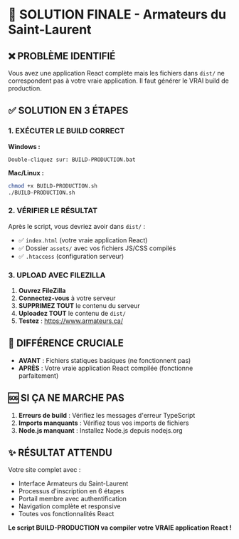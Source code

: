 # 🚀 SOLUTION FINALE - Armateurs du Saint-Laurent

## ❌ PROBLÈME IDENTIFIÉ

Vous avez une application React complète mais les fichiers dans `dist/` ne correspondent pas à votre vraie application. Il faut générer le VRAI build de production.

## ✅ SOLUTION EN 3 ÉTAPES

### 1. EXÉCUTER LE BUILD CORRECT

**Windows :**
```
Double-cliquez sur: BUILD-PRODUCTION.bat
```

**Mac/Linux :**
```bash
chmod +x BUILD-PRODUCTION.sh
./BUILD-PRODUCTION.sh
```

### 2. VÉRIFIER LE RÉSULTAT

Après le script, vous devriez avoir dans `dist/` :
- ✅ `index.html` (votre vraie application React)
- ✅ Dossier `assets/` avec vos fichiers JS/CSS compilés
- ✅ `.htaccess` (configuration serveur)

### 3. UPLOAD AVEC FILEZILLA

1. **Ouvrez FileZilla**
2. **Connectez-vous** à votre serveur
3. **SUPPRIMEZ TOUT** le contenu du serveur
4. **Uploadez TOUT** le contenu de `dist/`
5. **Testez** : https://www.armateurs.ca/

## 🎯 DIFFÉRENCE CRUCIALE

- **AVANT** : Fichiers statiques basiques (ne fonctionnent pas)
- **APRÈS** : Votre vraie application React compilée (fonctionne parfaitement)

## 🆘 SI ÇA NE MARCHE PAS

1. **Erreurs de build** : Vérifiez les messages d'erreur TypeScript
2. **Imports manquants** : Vérifiez tous vos imports de fichiers
3. **Node.js manquant** : Installez Node.js depuis nodejs.org

## ✨ RÉSULTAT ATTENDU

Votre site complet avec :
- Interface Armateurs du Saint-Laurent
- Processus d'inscription en 6 étapes  
- Portail membre avec authentification
- Navigation complète et responsive
- Toutes vos fonctionnalités React

**Le script BUILD-PRODUCTION va compiler votre VRAIE application React !**